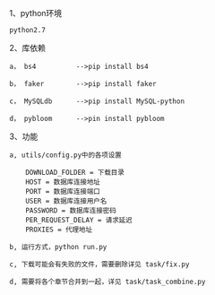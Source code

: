 
1、python环境 

    python2.7

2、库依赖

    a， bs4          -->pip install bs4

    b， faker        -->pip install faker

    c， MySQLdb      -->pip install MySQL-python
    
    d， pybloom      -->pin install pybloom


3、功能
    
    a, utils/config.py中的各项设置

        DOWNLOAD_FOLDER = 下载目录
        HOST = 数据库连接地址
        PORT = 数据库连接端口
        USER = 数据库连接用户名
        PASSWORD = 数据库连接密码
        PER_REQUEST_DELAY = 请求延迟
        PROXIES = 代理地址

    b, 运行方式，python run.py

    c, 下载可能会有失败的文件，需要删除详见 task/fix.py

    d, 需要将各个章节合并到一起，详见 task/task_combine.py


